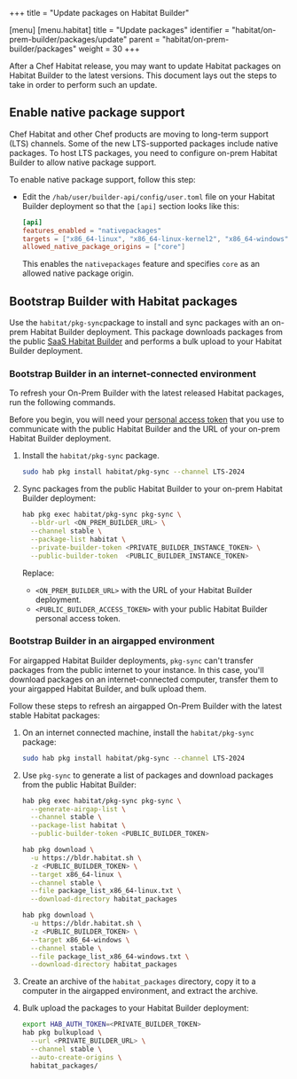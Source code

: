 +++
title = "Update packages on Habitat Builder"

[menu]
  [menu.habitat]
    title = "Update packages"
    identifier = "habitat/on-prem-builder/packages/update"
    parent = "habitat/on-prem-builder/packages"
    weight = 30
+++

After a Chef Habitat release, you may want to update Habitat packages on Habitat Builder to the latest versions.
This document lays out the steps to take in order to perform such an update.

## Enable native package support

Chef Habitat and other Chef products are moving to long-term support (LTS) channels.
Some of the new LTS-supported packages include native packages.
To host LTS packages, you need to configure on-prem Habitat Builder to allow native package support.

To enable native package support, follow this step:

- Edit the `/hab/user/builder-api/config/user.toml` file on your Habitat Builder deployment so that the `[api]` section looks like this:

  ```toml
  [api]
  features_enabled = "nativepackages"
  targets = ["x86_64-linux", "x86_64-linux-kernel2", "x86_64-windows"]
  allowed_native_package_origins = ["core"]
  ```

  This enables the `nativepackages` feature and specifies `core` as an allowed native package origin.

## Bootstrap Builder with Habitat packages

Use the `habitat/pkg-sync`package to install and sync packages with an on-prem Habitat Builder deployment.
This package downloads packages from the public [SaaS Habitat Builder](https://bldr.habitat.sh) and performs a bulk upload to your Habitat Builder deployment.

### Bootstrap Builder in an internet-connected environment

To refresh your On-Prem Builder with the latest released Habitat packages, run the following commands.

Before you begin, you will need your [personal access token](https://bldr.habitat.sh/#/profile) that you use to communicate with the public Habitat Builder and the URL of your on-prem Habitat Builder deployment.

1. Install the `habitat/pkg-sync` package.

    ```bash
    sudo hab pkg install habitat/pkg-sync --channel LTS-2024
    ```

1. Sync packages from the public Habitat Builder to your on-prem Habitat Builder deployment:

    ```bash
    hab pkg exec habitat/pkg-sync pkg-sync \
      --bldr-url <ON_PREM_BUILDER_URL> \
      --channel stable \
      --package-list habitat \
      --private-builder-token <PRIVATE_BUILDER_INSTANCE_TOKEN> \
      --public-builder-token  <PUBLIC_BUILDER_INSTANCE_TOKEN>
    ```

    Replace:

    - `<ON_PREM_BUILDER_URL>` with the URL of your Habitat Builder deployment.
    - `<PUBLIC_BUILDER_ACCESS_TOKEN>` with your public Habitat Builder personal access token.

### Bootstrap Builder in an airgapped environment

For airgapped Habitat Builder deployments, `pkg-sync` can't transfer packages from the public internet to your instance. In this case, you'll download packages on an internet-connected computer, transfer them to your airgapped Habitat Builder, and bulk upload them.

Follow these steps to refresh an airgapped On-Prem Builder with the latest stable Habitat packages:

1. On an internet connected machine, install the `habitat/pkg-sync` package:

    ```sh
    sudo hab pkg install habitat/pkg-sync --channel LTS-2024
    ```

1. Use `pkg-sync` to generate a list of packages and download packages from the public Habitat Builder:

    ```bash
    hab pkg exec habitat/pkg-sync pkg-sync \
      --generate-airgap-list \
      --channel stable \
      --package-list habitat \
      --public-builder-token <PUBLIC_BUILDER_TOKEN>

    hab pkg download \
      -u https://bldr.habitat.sh \
      -z <PUBLIC_BUILDER_TOKEN> \
      --target x86_64-linux \
      --channel stable \
      --file package_list_x86_64-linux.txt \
      --download-directory habitat_packages

    hab pkg download \
      -u https://bldr.habitat.sh \
      -z <PUBLIC_BUILDER_TOKEN> \
      --target x86_64-windows \
      --channel stable \
      --file package_list_x86_64-windows.txt \
      --download-directory habitat_packages
    ```

1. Create an archive of the `habitat_packages` directory, copy it to a computer in the airgapped environment, and extract the archive.

1. Bulk upload the packages to your Habitat Builder deployment:

    ```bash
    export HAB_AUTH_TOKEN=<PRIVATE_BUILDER_TOKEN>
    hab pkg bulkupload \
      --url <PRIVATE_BUILDER_URL> \
      --channel stable \
      --auto-create-origins \
      habitat_packages/
    ```
